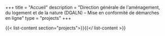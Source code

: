 +++
title = "Accueil"
description = "Direction générale de l'aménagement, du logement et de la nature (DGALN) – Mise en conformité de démarches en ligne"
type = "projects"
+++

{{< list-content section="projects">}}{{</ list-content >}}
